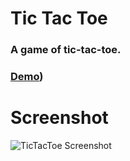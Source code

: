 # Tic Tac Toe
### A game of tic-tac-toe.

### [Demo](https://crossesandzeros.netlify.app/))

# Screenshot
![TicTacToe Screenshot](https://github.com/Deba1232/tic-tac-toe/assets/74913659/674c9727-5d62-44d5-b96c-5e45a4c9694d)
